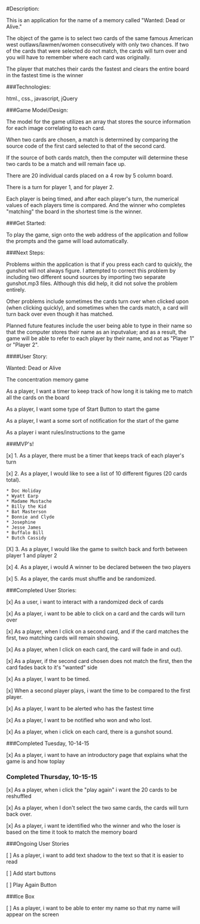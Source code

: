 #Description:

This is an application for the name of a memory called "Wanted: Dead or Alive."

The object of the game is to select two cards of the same famous American west outlaws/lawmen/women  consecutively with only two chances.  If two of the cards that were selected do not match, the cards will turn over and you will have to remember where each card was originally.

The player that matches their cards the fastest and clears the entire board in the fastest time is the winner

###Technologies:

html., css., javascript, jQuery


###Game Model/Design:

The model for the game utilizes an array that stores the source information for each image correlating to each card.

When two cards are chosen, a match is determined by comparing the source code of the first card selected to that of the second card.

If the source of both cards match, then the computer will determine these two cards to be a match and will remain face up.

There are 20 individual cards placed on a 4 row by 5 column board.

There is a turn for player 1, and for player 2.  

Each player is being timed, and after each player's turn, the numerical values of each players time is compared.  And the winner who completes "matching" the board in the shortest time is the winner.

###Get Started:

To play the game, sign onto the web address of the application and follow the prompts and the game will load automatically.

###Next Steps:

Problems within the application is that if you press each card to quickly, the gunshot will not always figure.  I attempted to correct this problem by including two different sound sources by importing two separate gunshot.mp3 files.  Although this did help, it did not solve the problem entirely.

Other problems include sometimes the cards turn over when clicked upon (when clicking quickly), and sometimes when the cards match, a card will turn back over even though it has matched.

Planned future features include the user being able to type in their name so that the computer stores their name as an inputvalue; and as a result, the game will be able to refer to each player by their name, and not as "Player 1" or "Player 2".


####User Story:


Wanted: Dead or Alive

The concentration memory game

As a player, I want a timer to keep track of how long it is taking me to match all the cards on the board

As a player, I want some type of Start Button to start the game

As a player, I want a some sort of notification for the start of the game

As a player i want rules/instructions to the game


###MVP's!

[x] 1.  As a player, there must be a timer that keeps track of each player's turn

[x] 2.  As a player, I would like to see a list of 10 different figures (20 cards total).

	* Doc Holiday
	* Wyatt Earp
	* Madame Mustache
	* Billy the Kid
	* Bat Masterson
	* Bonnie and Clyde
	* Josephine
	* Jesse James
	* Buffalo Bill
	* Butch Cassidy

[X] 3.  As a player, I would like the game to switch back and forth between player 1 and player 2

[x] 4.  As a player, i would A winner to be declared between the two players

[x] 5.  As a player, the cards must shuffle and be randomized.
  

###Completed User Stories:

[x] As a user, i want to interact with a randomized deck of cards

[x] As a player, i want to be able to click on a card and the cards will turn over

[x] As a player, when I click on a second card, and if the card matches the first, two matching cards will remain showing.

[x] As a player, when I click on each card, the card will fade in and out).

[x] As a player, if the second card chosen does not match the first, then the card fades back to it's "wanted" side

[x] As a player, I want to be timed.

[x] When a second player plays, i want the time to be compared to the first player.

[x] As a player, I want to be alerted who has the fastest time

[x] As a player, I want to be notified who won and who lost.

[x] As a player, when i click on each card, there is a gunshot sound.

###Completed Tuesday, 10-14-15 

[x] As a player, i want to have an introductory page that explains what the game is and how toplay


### Completed Thursday, 10-15-15 

[x] As a player, when i click the "play again" i want the 20 cards to be reshuffled

[x] As a player, when I don't select the two same cards, the cards will turn back over.

[x] As a player, i want te identified who the winner and who the loser is based on the time it took to match the memory board


###Ongoing User Stories

[ ] As a player, i want to add text shadow to the text so that it is easier to read

[ ] Add start buttons

[ ] Play Again Button 


###Ice Box

[ ] As a player, i want to be able to enter my name so that my name will appear on the screen

























